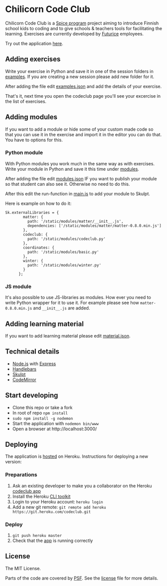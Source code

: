 # Chilicorn Code Club

Chilicorn Code Club is a [Spice program](http://spiceprogram.org/) project aiming to introduce Finnish school kids to coding and to give schools & teachers tools for facilitating the learning. Exercises are currently developed by [Futurice](http://futurice.com/) employees.

Try out the application [here](http://codeclub.chilicorn.org/).

## Adding exercises

Write your exercise in Python and save it in one of the session folders in [examples](https://github.com/futurice/PythonInBrowser/blob/master/examples/). If you are creating a new session please add new folder for it.

After adding the file edit [examples.json](https://github.com/futurice/PythonInBrowser/blob/master/examples/examples.json) and add the details of your exercise.

That's it, next time you open the codeclub page you'll see your excercise in the list of exercises.

## Adding modules

If you want to add a module or hide some of your custom made code so that you can use it in the exercise and import it in the editor you can do that. You have to options for this.

### Python module

With Python modules you work much in the same way as with exercises. Write your module in Python and save it this time under [modules](https://github.com/futurice/PythonInBrowser/blob/master/public/modules/).

After adding the file edit [modules.json](https://github.com/futurice/PythonInBrowser/blob/master/examples/modules.json) IF you want to publish your module so that student can also see it. Otherwise no need to do this.

After this edit the run-function in [main.js](https://github.com/futurice/PythonInBrowser/blob/master/public/javascripts/main.js) to add your module to Skulpt.

Here is example on how to do it:

```
Sk.externalLibraries = {
        matter: {
          path: '/static/modules/matter/__init__.js',
          dependencies: ['/static/modules/matter/matter-0.8.0.min.js']
        },
        codeclub: {
          path: '/static/modules/codeclub.py'
        },
        coordinates: {
          path: '/static/modules/basic.py'
        },
        winter: {
          path: '/static/modules/winter.py'
        }
      };
```

### JS module

It's also possible to use JS-libraries as modules. How ever you need to write Python wrapper for it to use it. For example please see how `matter-0.8.0.min.js` and `__init__.js` are added.

## Adding learning material

If you want to add learning material please edit [material.json](https://github.com/futurice/PythonInBrowser/blob/master/examples/material.json).

## Technical details

* [Node.js](https://nodejs.org/) with [Express](http://expressjs.com/)
* [Handlebars](http://handlebarsjs.com/)
* [Skulpt](http://www.skulpt.org/)
* [CodeMirror](https://codemirror.net/)

## Start developing

* Clone this repo or take a fork
* In root of repo ```npm install```
* ```sudo npm install -g nodemon```
* Start the application with ```nodemon bin/www```
* Open a browser at http://localhost:3000/

## Deploying

The application is [hosted](http://codeclub.chilicorn.org/) on Heroku. Instructions for deploying a new version:

### Preparations

1. Ask an existing developer to make you a collaborator on the Heroku [codeclub app](https://dashboard.heroku.com/apps/codeclub)
2. Install the Heroku [CLI toolkit](https://devcenter.heroku.com/articles/heroku-command-line)
3. Login to your Heroku account: ```heroku login```
4. Add a new git remote: ```git remote add heroku https://git.heroku.com/codeclub.git```

### Deploy

1. ```git push heroku master```
2. Check that the [app](http://codeclub.chilicorn.org/) is running correctly

## License

The MIT License.

Parts of the code are covered by [PSF](https://docs.python.org/2/license.html). See the [license](https://github.com/futurice/PythonInBrowser/blob/master/LICENSE) file for more details.
